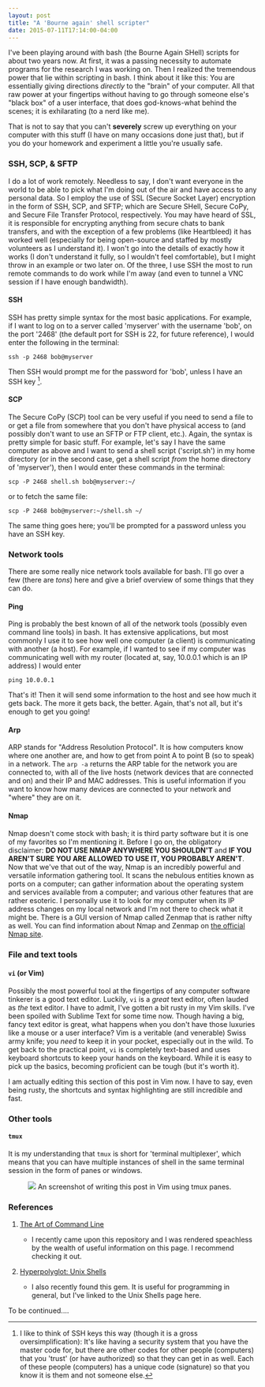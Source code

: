 ```yaml
---
layout: post
title: "A 'Bourne again' shell scripter"
date: 2015-07-11T17:14:00-04:00
---
```


I've been playing around with bash (the Bourne Again SHell) scripts for about two years now. At first, it was a passing necessity to automate programs for the research I was working on. Then I realized the tremendous power that lie within scripting in bash. I think about it like this: You are essentially giving directions *directly* to the "brain" of your computer. All that raw power at your fingertips without having to go through someone else's "black box" of a user interface, that does god-knows-what behind the scenes; it is exhilarating (to a nerd like me). 

That is not to say that you can't **severely** screw up everything on your computer with this stuff (I have on many occasions done just that), but if you do your homework and experiment a little you're usually safe. 

### SSH, SCP, & SFTP

I do a lot of work remotely. Needless to say, I don't want everyone in the world to be able to pick what I'm doing out of the air and have access to any personal data. So I employ the use of SSL (Secure Socket Layer) encryption in the form of SSH, SCP, and SFTP; which are Secure SHell, Secure CoPy, and Secure File Transfer Protocol, respectively. You may have heard of SSL, it is responsible for encrypting anything from secure chats to bank transfers, and with the exception of a few problems (like Heartbleed) it has worked well (especially for being open-source and staffed by mostly volunteers as I understand it). I won't go into the details of exactly how it works (I don't understand it fully, so I wouldn't feel comfortable), but I might throw in an example or two later on. Of the three, I use SSH the most to run remote commands to do work while I'm away (and even to tunnel a VNC session if I have enough bandwidth). 

#### SSH

SSH has pretty simple syntax for the most basic applications. For example, if I want to log on to a server called 'myserver' with the username 'bob', on the port '2468' (the default port for SSH is 22, for future reference), I would enter the following in the terminal:
    
    ssh -p 2468 bob@myserver

Then SSH would prompt me for the password for 'bob', unless I have an SSH key [^keys].

#### SCP

The Secure CoPy (SCP) tool can be very useful if you need to send a file to or get a file from somewhere that you don't have physical access to (and possibly don't want to use an SFTP or FTP client, etc.). Again, the syntax is pretty simple for basic stuff. For example, let's say I have the same computer as above and I want to send a shell script ('script.sh') in my home directory (or in the second case, get a shell script *from* the home directory of 'myserver'), then I would enter these commands in the terminal:

    scp -P 2468 shell.sh bob@myserver:~/

or to fetch the same file:

    scp -P 2468 bob@myserver:~/shell.sh ~/

The same thing goes here; you'll be prompted for a password unless you have an SSH key.

### Network tools

There are some really nice network tools available for bash. I'll go over a few (there are *tons*) here and give a brief overview of some things that they can do. 

#### Ping

Ping is probably the best known of all of the network tools (possibly even command line tools) in bash. It has extensive applications, but most commonly I use it to see how well one computer (a client) is communicating with another (a host). For example, if I wanted to see if my computer was communicating well with my router (located at, say, 10.0.0.1 which is an IP address) I would enter

    ping 10.0.0.1

That's it! Then it will send some information to the host and see how much it gets back. The more it gets back, the better. Again, that's not all, but it's enough to get you going!

#### Arp

ARP stands for "Address Resolution Protocol". It is how computers know where one another are, and how to get from point A to point B (so to speak) in a network. The `arp -a` returns the ARP table for the network you are connected to, with all of the live hosts (network devices that are connected and on) and their IP and MAC addresses. This is useful information if you want to know how many devices are connected to your network and "where" they are on it. 

#### Nmap 

Nmap doesn't come stock with bash; it is third party software but it is one of my favorites so I'm mentioning it. Before I go on, the obligatory disclaimer: **DO NOT USE NMAP ANYWHERE YOU SHOULDN'T** and **IF YOU AREN'T SURE YOU ARE ALLOWED TO USE IT, YOU PROBABLY AREN'T**. Now that we've that out of the way, Nmap is an incredibly powerful and versatile information gathering tool. It scans the nebulous entities known as ports on a computer; can gather information about the operating system and services available from a computer; and various other features that are rather esoteric. I personally use it to look for my computer when its IP address changes on my local network and I'm not there to check what it might be. There is a GUI version of Nmap called Zenmap that is rather nifty as well. You can find information about Nmap and Zenmap on [the official Nmap site](https://nmap.org).

### File and text tools

#### `vi` (or Vim)

Possibly the most powerful tool at the fingertips of any computer software tinkerer is a good text editor. Luckily, `vi` is a *great* text editor, often lauded as *the* text editor. I have to admit, I've gotten a bit rusty in my Vim skills. I've been spoiled with Sublime Text for some time now. Though having a big, fancy text editor is great, what happens when you don't have those luxuries like a mouse or a user interface? Vim is a veritable (and venerable) Swiss army knife; you *need* to keep it in your pocket, especially out in the wild. To get back to the practical point, `vi` is completely text-based and uses keyboard shortcuts to keep your hands on the keyboard. While it is easy to pick up the basics, becoming proficient can be tough (but it's worth it).

I am actually editing this section of this post in Vim now. I have to say, even being rusty, the shortcuts and syntax highlighting are still incredible and fast.

### Other tools

#### `tmux`

It is my understanding that `tmux` is short for 'terminal multiplexer', which means that you can have multiple instances of shell in the same terminal session in the form of panes or windows.

<figure> <a href="http://lmarkley.github.io/images/tmux.png"><img src='http://lmarkley.github.io/images/tmux.png'></a> An screenshot of writing this post in Vim using tmux panes.</figcaption></figure>

### References

1. [The Art of Command Line](https://github.com/jlevy/the-art-of-command-line)
    - I recently came upon this repository and I was rendered speachless by the wealth of useful information on this page. I recommend checking it out.

2. [Hyperpolyglot: Unix Shells](http://hyperpolyglot.org/unix-shells)
    - I also recently found this gem. It is useful for programming in general, but I've linked to the Unix Shells page here. 

To be continued....

[^keys]: I like to think of SSH keys this way (though it is a gross oversimplification): It's like having a security system that you have the master code for, but there are other codes for other people (computers) that you 'trust' (or have authorized) so that they can get in as well. Each of these people (computers) has a unique code (signature) so that you know it is them and not someone else.
